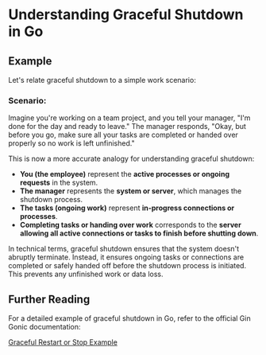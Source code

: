 # Understanding Graceful Shutdown in Go

## Example 

Let's relate graceful shutdown to a simple work scenario:

### Scenario:
Imagine you're working on a team project, and you tell your manager, "I'm done for the day and ready to leave." The manager responds, "Okay, but before you go, make sure all your tasks are completed or handed over properly so no work is left unfinished."

This is now a more accurate analogy for understanding graceful shutdown:

- **You (the employee)** represent the **active processes or ongoing requests** in the system.
- **The manager** represents the **system or server**, which manages the shutdown process.
- **The tasks (ongoing work)** represent **in-progress connections or processes**.
- **Completing tasks or handing over work** corresponds to the **server allowing all active connections or tasks to finish before shutting down**.

In technical terms, graceful shutdown ensures that the system doesn't abruptly terminate. Instead, it ensures ongoing tasks or connections are completed or safely handed off before the shutdown process is initiated. This prevents any unfinished work or data loss.

## Further Reading

For a detailed example of graceful shutdown in Go, refer to the official Gin Gonic documentation:

[Graceful Restart or Stop Example](https://gin-gonic.com/docs/examples/graceful-restart-or-stop/)
